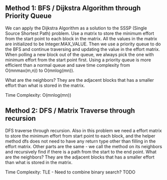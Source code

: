 ## Method 1: BFS / Dijkstra Algorithm through Priority Queue

We can apply the Dijkstra Algorithm as a solution to the SSSP (Single Source Shortest Path) problem. Use a matrix to store the minimum effort from the 
start point to each block in the matrix. All the values in the matrix are initialized to be Integer.MAX_VALUE. Then we use a priority queue to do the BFS
and continue traversing and updating the value in the effort matrix. When polling a new block out of the queue, we always pick the one with minimum
effort from the start point first. Using a priority queue is more efficient than a normal queue and save time complexity from O(mnmax(m,n)) to O(mnlog(mn)).

What are the neighbors? They are the adjacent blocks that has a smaller effort than what is stored in the matrix.

Time Complexity: O(mnlog(mn))

## Method 2: DFS / Matrix Traverse through recursion

DFS traverse through recursion. Also in this problem we need a effort matrix to store the minimum effort from start point to each block, and the helper 
method dfs does not need to have any return type other than filling in the effort matrix. Other parts are the same - we call the method on its neighbors 
and recursively find if there is a path from the start to the end point. What are the neighbors? They are the adjacent blocks that has a smaller effort 
than what is stored in the matrix.

Time Complexity: TLE - Need to combine binary search? TODO
